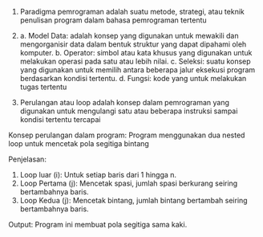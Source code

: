 1. Paradigma pemrograman adalah suatu metode, strategi, atau teknik penulisan program dalam bahasa pemrograman tertentu

2. a. Model Data: adalah konsep yang digunakan untuk mewakili dan mengorganisir data dalam bentuk struktur yang dapat dipahami oleh komputer.
b. Operator: simbol atau kata khusus yang digunakan untuk melakukan operasi pada satu atau lebih nilai.
c. Seleksi: suatu konsep yang digunakan untuk memilih antara beberapa jalur eksekusi program berdasarkan kondisi tertentu.
d. Fungsi: kode yang untuk melakukan tugas tertentu

3. Perulangan atau loop adalah konsep dalam pemrograman yang digunakan untuk mengulangi satu atau beberapa instruksi sampai kondisi tertentu tercapai

Konsep perulangan dalam program:
Program menggunakan dua nested loop untuk mencetak pola segitiga bintang

Penjelasan:
1. Loop luar (i): Untuk setiap baris dari 1 hingga n.
2. Loop Pertama (j): Mencetak spasi, jumlah spasi berkurang seiring bertambahnya baris.
3. Loop Kedua (j): Mencetak bintang, jumlah bintang bertambah seiring bertambahnya baris.

Output:
Program ini membuat pola segitiga sama kaki.


